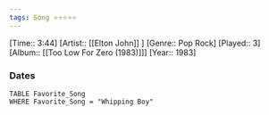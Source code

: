 ```yaml
---
tags: Song ⭐⭐⭐⭐⭐ 
---
```

[Time:: 3:44]
[Artist:: [[Elton John]] ]
[Genre:: Pop Rock]
[Played:: 3]
[Album:: [[Too Low For Zero (1983)]]]
[Year:: 1983]
### Dates
````dataview
TABLE Favorite_Song
WHERE Favorite_Song = "Whipping Boy"
````